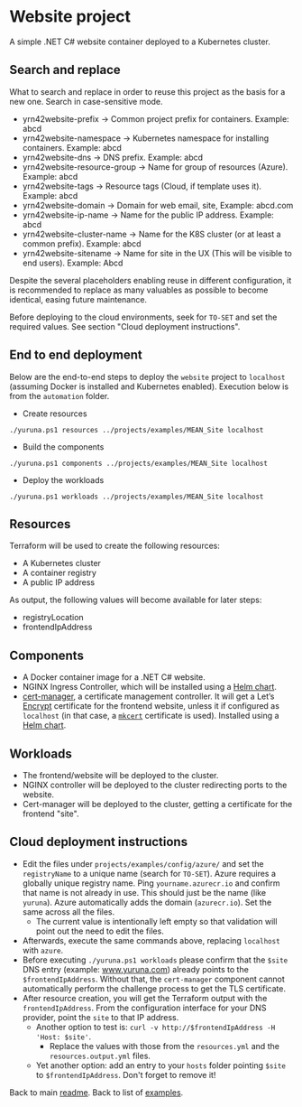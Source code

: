 # Website project

A simple .NET C# website container deployed to a Kubernetes cluster.

## Search and replace

What to search and replace in order to reuse this project as the basis for a new one. Search in case-sensitive mode.

- yrn42website-prefix -> Common project prefix for containers. Example: abcd
- yrn42website-namespace -> Kubernetes namespace for installing containers. Example: abcd
- yrn42website-dns -> DNS prefix. Example: abcd
- yrn42website-resource-group -> Name for group of resources (Azure). Example: abcd
- yrn42website-tags -> Resource tags (Cloud, if template uses it). Example: abcd
- yrn42website-domain -> Domain for web email, site, Example: abcd.com
- yrn42website-ip-name -> Name for the public IP address. Example: abcd
- yrn42website-cluster-name -> Name for the K8S cluster (or at least a common prefix). Example: abcd
- yrn42website-sitename -> Name for site in the UX (This will be visible to end users). Example: Abcd

Despite the several placeholders enabling reuse in different configuration, it is recommended to replace as many valuables as possible to become identical, easing future maintenance.

Before deploying to the cloud environments, seek for `TO-SET` and set the required values. See section "Cloud deployment instructions".

## End to end deployment

Below are the end-to-end steps to deploy the `website` project to `localhost` (assuming Docker is installed and Kubernetes enabled). Execution below is from the `automation` folder.

- Create resources

```shell
./yuruna.ps1 resources ../projects/examples/MEAN_Site localhost
```

- Build the components

```shell
./yuruna.ps1 components ../projects/examples/MEAN_Site localhost
```

- Deploy the  workloads

```shell
./yuruna.ps1 workloads ../projects/examples/MEAN_Site localhost
```

## Resources

Terraform will be used to create the following resources:

- A Kubernetes cluster
- A container registry
- A public IP address

As output, the following values will become available for later steps:

- registryLocation
- frontendIpAddress

## Components

- A Docker container image for a .NET C# website.
- NGINX Ingress Controller, which will be installed using a [Helm chart](https://kubernetes.github.io/ingress-nginx/deploy/#using-helm).
- [cert-manager](https://cert-manager.io/docs/), a certificate management controller. It will get a Let’s [Encrypt](https://letsencrypt.org/) certificate for the frontend website, unless it if configured as `localhost` (in that case, a [`mkcert`](https://github.com/FiloSottile/mkcert) certificate is used). Installed using a [Helm chart](https://cert-manager.io/docs/installation/kubernetes/#installing-with-helm).

## Workloads

- The frontend/website will be deployed to the cluster.
- NGINX controller will be deployed to the cluster redirecting ports to the website.
- Cert-manager will be deployed to the cluster, getting a certificate for the frontend "site".

## Cloud deployment instructions

- Edit the files under `projects/examples/config/azure/` and set the `registryName` to a unique name (search for `TO-SET`). Azure requires a globally unique registry name. Ping `yourname.azurecr.io` and confirm that name is not already in use. This should just be the name (like `yuruna`). Azure automatically adds the domain (`azurecr.io`). Set the same across all the files.
  - The current value is intentionally left empty so that validation will point out the need to edit the files.
- Afterwards, execute the same commands above, replacing `localhost` with `azure`.
- Before executing `./yuruna.ps1 workloads` please confirm that the `$site` DNS entry (example: www.yuruna.com) already points to the `$frontendIpAddress`. Without that, the `cert-manager` component cannot automatically perform the challenge process to get the TLS certificate.
- After resource creation, you will get the Terraform output with the `frontendIpAddress`. From the configuration interface for your DNS provider, point the `site` to that IP address.
  - Another option to test is: `curl -v http://$frontendIpAddress -H 'Host: $site'`.
    - Replace the values with those from the `resources.yml` and the `resources.output.yml` files.
  - Yet another option: add an entry to your `hosts` folder pointing `$site` to `$frontendIpAddress`. Don't forget to remove it!

Back to main [readme](../../../README.md). Back to list of [examples](../README.md).
